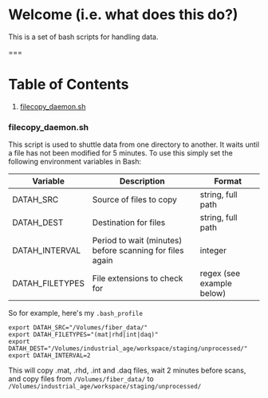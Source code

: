 # Welcome (i.e. what does this do?)

This is a set of bash scripts for handling data.

===

# Table of Contents

1. [filecopy_daemon.sh](#filecopy_daemon.sh)


### filecopy_daemon.sh

This script is used to shuttle data from one directory to another.  It waits until a file has not been modified for 5 minutes.  To use this simply set the following environment variables in Bash:

| Variable | Description | Format |
|----------|-------------|--------|
| DATAH_SRC | Source of files to copy | string, full path |
| DATAH_DEST | Destination for files | string, full path |
| DATAH_INTERVAL | Period to wait (minutes) before scanning for files again | integer |
| DATAH_FILETYPES | File extensions to check for | regex (see example below) |

So for example, here's my `.bash_profile`

```
export DATAH_SRC="/Volumes/fiber_data/"
export DATAH_FILETYPES="(mat|rhd|int|daq)"
export DATAH_DEST="/Volumes/industrial_age/workspace/staging/unprocessed/"
export DATAH_INTERVAL=2
```

This will copy .mat, .rhd, .int and .daq files, wait 2 minutes before scans, and copy files from `/Volumes/fiber_data/` to `/Volumes/industrial_age/workspace/staging/unprocessed/`














